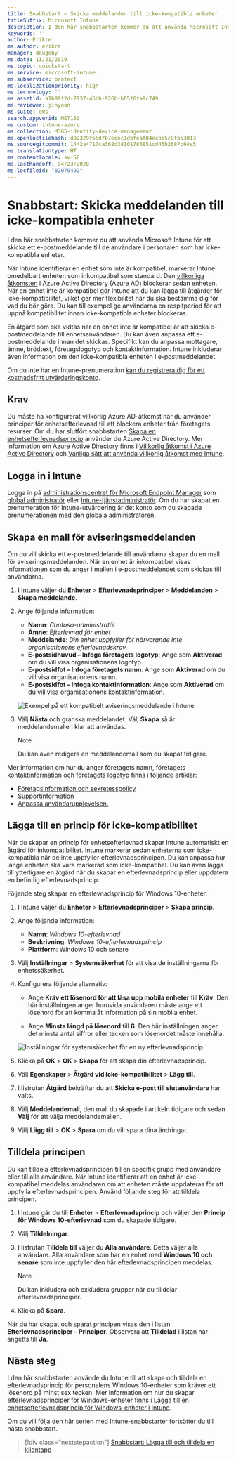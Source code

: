 ```yaml
---
title: Snabbstart – Skicka meddelanden till icke-kompatibla enheter
titleSuffix: Microsoft Intune
description: I den här snabbstarten kommer du att använda Microsoft Intune för att skicka e-postmeddelanden till icke-kompatibla enheter.
keywords: ''
author: Erikre
ms.author: erikre
manager: dougeby
ms.date: 11/21/2019
ms.topic: quickstart
ms.service: microsoft-intune
ms.subservice: protect
ms.localizationpriority: high
ms.technology: ''
ms.assetid: a1b89f2d-7937-46bb-926b-b05f6fa9c749
ms.reviewer: jinyoon
ms.suite: ems
search.appverid: MET150
ms.custom: intune-azure
ms.collection: M365-identity-device-management
ms.openlocfilehash: d02329f65d7b7ecec1dbfeaf84ecbe5c8fb53013
ms.sourcegitcommit: 1442a4717ca362d38101785851cd45b2687b64e5
ms.translationtype: HT
ms.contentlocale: sv-SE
ms.lasthandoff: 04/23/2020
ms.locfileid: "82079492"
---
```

# <a name="quickstart-send-notifications-to-noncompliant-devices"></a>Snabbstart: Skicka meddelanden till icke-kompatibla enheter

I den här snabbstarten kommer du att använda Microsoft Intune för att skicka ett e-postmeddelande till de användare i personalen som har icke-kompatibla enheter.

När Intune identifierar en enhet som inte är kompatibel, markerar Intune omedelbart enheten som inkompatibel som standard. Den [villkorliga åtkomsten](https://docs.microsoft.com/azure/active-directory/active-directory-conditional-access-azure-portal) i Azure Active Directory (Azure AD) blockerar sedan enheten. När en enhet inte är kompatibel gör Intune att du kan lägga till åtgärder för icke-kompatibilitet, vilket ger mer flexibilitet när du ska bestämma dig för vad du bör göra. Du kan till exempel ge användarna en respitperiod för att uppnå kompatibilitet innan icke-kompatibla enheter blockeras.

En åtgärd som ska vidtas när en enhet inte är kompatibel är att skicka e-postmeddelande till enhetsanvändaren. Du kan även anpassa ett e-postmeddelande innan det skickas. Specifikt kan du anpassa mottagare, ämne, brödtext, företagslogotyp och kontaktinformation. Intune inkluderar även information om den icke-kompatibla enheten i e-postmeddelandet.

Om du inte har en Intune-prenumeration [kan du registrera dig för ett kostnadsfritt utvärderingskonto](../fundamentals/free-trial-sign-up.md).

## <a name="prerequisites"></a>Krav

Du måste ha konfigurerat villkorlig Azure AD-åtkomst när du använder principer för enhetsefterlevnad till att blockera enheter från företagets resurser. Om du har slutfört snabbstarten [Skapa en enhetsefterlevnadsprincip](quickstart-set-password-length-android.md) använder du Azure Active Directory. Mer information om Azure Active Directory finns i [Villkorlig åtkomst i Azure Active Directory](https://docs.microsoft.com/azure/active-directory/active-directory-conditional-access-azure-portal) och [Vanliga sätt att använda villkorlig åtkomst med Intune](../protect/conditional-access-intune-common-ways-use.md).

## <a name="sign-in-to-intune"></a>Logga in i Intune

Logga in på [administrationscentret för Microsoft Endpoint Manager](https://go.microsoft.com/fwlink/?linkid=2109431) som [global administratör](../fundamentals/users-add.md#types-of-administrators) eller [Intune-tjänstadministratör](../fundamentals/users-add.md#types-of-administrators). Om du har skapat en prenumeration för Intune-utvärdering är det konto som du skapade prenumerationen med den globala administratören.

## <a name="create-a-notification-message-template"></a>Skapa en mall för aviseringsmeddelanden

Om du vill skicka ett e-postmeddelande till användarna skapar du en mall för aviseringsmeddelanden. När en enhet är inkompatibel visas informationen som du anger i mallen i e-postmeddelandet som skickas till användarna.

1. I Intune väljer du **Enheter** > **Efterlevnadsprinciper** > **Meddelanden** > **Skapa meddelande**.
2. Ange följande information:

   - **Namn**: *Contoso-administratör*
   - **Ämne**: *Efterlevnad för enhet*
   - **Meddelande**: *Din enhet uppfyller för närvarande inte organisationens efterlevnadskrav.*
   - **E-postsidhuvud – Infoga företagets logotyp**: Ange som **Aktiverad** om du vill visa organisationens logotyp.
   - **E-postsidfot – Infoga företagets namn**: Ange som **Aktiverad** om du vill visa organisationens namn.
   - **E-postsidfot – Infoga kontaktinformation**: Ange som **Aktiverad** om du vill visa organisationens kontaktinformation.

   ![Exempel på ett kompatibelt aviseringsmeddelande i Intune](./media/quickstart-send-notification/quickstart-send-notification-01.png)

3. Välj **Nästa** och granska meddelandet. Välj **Skapa** så är meddelandemallen klar att användas.

   > [!NOTE]
   > Du kan även redigera en meddelandemall som du skapat tidigare.

Mer information om hur du anger företagets namn, företagets kontaktinformation och företagets logotyp finns i följande artiklar:

- [Företagsinformation och sekretesspolicy](../apps/company-portal-app.md#configuration)
- [Supportinformation](../apps/company-portal-app.md#support-information)
- [Anpassa användarupplevelsen.](../apps/company-portal-app.md#customizing-the-user-experience)

## <a name="add-a-noncompliance-policy"></a>Lägga till en princip för icke-kompatibilitet

När du skapar en princip för enhetsefterlevnad skapar Intune automatiskt en åtgärd för inkompatibilitet. Intune markerar sedan enheterna som icke-kompatibla när de inte uppfyller efterlevnadsprincipen. Du kan anpassa hur länge enheten ska vara markerad som icke-kompatibel. Du kan även lägga till ytterligare en åtgärd när du skapar en efterlevnadsprincip eller uppdatera en befintlig efterlevnadsprincip.

Följande steg skapar en efterlevnadsprincip för Windows 10-enheter.

1. I Intune väljer du **Enheter** > **Efterlevnadsprinciper** > **Skapa princip**.

2. Ange följande information:

   - **Namn**: *Windows 10-efterlevnad*
   - **Beskrivning**: *Windows 10-efterlevnadsprincip*
   - **Plattform**: Windows 10 och senare

3. Välj **Inställningar** > **Systemsäkerhet** för att visa de inställningarna för enhetssäkerhet.

4. Konfigurera följande alternativ:

   - Ange **Kräv ett lösenord för att låsa upp mobila enheter** till **Kräv**. Den här inställningen anger huruvida användaren måste ange ett lösenord för att komma åt information på sin mobila enhet.

   - Ange **Minsta längd på lösenord** till **6**. Den här inställningen anger det minsta antal siffror eller tecken som lösenordet måste innehålla.

   ![Inställningar för systemsäkerhet för en ny efterlevnadsprincip](./media/quickstart-send-notification/system-security-settings-01.png)

5. Klicka på **OK** > **OK** > **Skapa** för att skapa din efterlevnadsprincip.

6. Välj **Egenskaper** > **Åtgärd vid icke-kompatibilitet** > **Lägg till**.

7. I listrutan **Åtgärd** bekräftar du att **Skicka e-post till slutanvändare** har valts.

8. Välj **Meddelandemall**, den mall du skapade i artikeln tidigare och sedan **Välj** för att välja meddelandemallen.

9. Välj **Lägg till** > **OK** > **Spara** om du vill spara dina ändringar.

## <a name="assign-the-policy"></a>Tilldela principen

Du kan tilldela efterlevnadsprincipen till en specifik grupp med användare eller till alla användare. När Intune identifierar att en enhet är icke-kompatibel meddelas användaren om att enheten måste uppdateras för att uppfylla efterlevnadsprincipen. Använd följande steg för att tilldela principen.

1. I Intune går du till **Enheter** > **Efterlevnadsprincip** och väljer den **Princip för Windows 10-efterlevnad** som du skapade tidigare.

2. Välj **Tilldelningar**.

3. I listrutan **Tilldela till** väljer du **Alla användare**. Detta väljer alla användare. Alla användare som har en enhet med **Windows 10 och senare** som inte uppfyller den här efterlevnadsprincipen meddelas.

    > [!NOTE]
    > Du kan inkludera och exkludera grupper när du tilldelar efterlevnadsprinciper.

4. Klicka på **Spara**.

När du har skapat och sparat principen visas den i listan **Efterlevnadsprinciper – Principer**. Observera att **Tilldelad** i listan har angetts till **Ja**.

## <a name="next-steps"></a>Nästa steg

I den här snabbstarten använde du Intune till att skapa och tilldela en efterlevnadsprincip för personalens Windows 10-enheter som kräver ett lösenord på minst sex tecken. Mer information om hur du skapar efterlevnadsprinciper för Windows-enheter finns i [Lägga till en enhetsefterlevnadsprincip för Windows-enheter i Intune](compliance-policy-create-windows.md).

Om du vill följa den här serien med Intune-snabbstarter fortsätter du till nästa snabbstart.

> [!div class="nextstepaction"]
> [Snabbstart: Lägga till och tilldela en klientapp](../apps/quickstart-add-assign-app.md)
